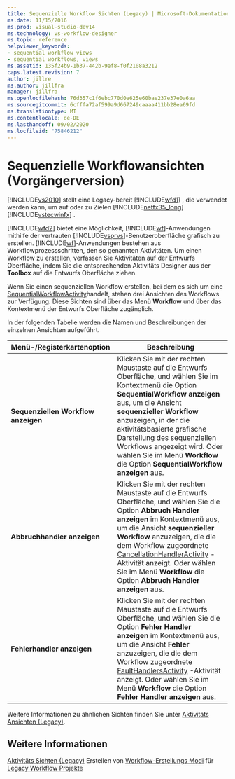 ```yaml
---
title: Sequenzielle Workflow Sichten (Legacy) | Microsoft-Dokumentation
ms.date: 11/15/2016
ms.prod: visual-studio-dev14
ms.technology: vs-workflow-designer
ms.topic: reference
helpviewer_keywords:
- sequential workflow views
- sequential workflows, views
ms.assetid: 135f24b9-1b37-442b-9ef8-f0f2108a3212
caps.latest.revision: 7
author: jillre
ms.author: jillfra
manager: jillfra
ms.openlocfilehash: 76d357c1f6ebc770d0e625e60bae237e37e0a6aa
ms.sourcegitcommit: 6cfffa72af599a9d667249caaaa411bb28ea69fd
ms.translationtype: MT
ms.contentlocale: de-DE
ms.lasthandoff: 09/02/2020
ms.locfileid: "75846212"
---
```

# <a name="sequential-workflow-views-legacy"></a>Sequenzielle Workflowansichten (Vorgängerversion)
[!INCLUDE[vs2010](../includes/vs2010-md.md)] stellt eine Legacy-bereit [!INCLUDE[wfd1](../includes/wfd1-md.md)] , die verwendet werden kann, um auf oder zu Zielen [!INCLUDE[netfx35_long](../includes/netfx35-long-md.md)] [!INCLUDE[vstecwinfx](../includes/vstecwinfx-md.md)] .

 [!INCLUDE[wfd2](../includes/wfd2-md.md)] bietet eine Möglichkeit, [!INCLUDE[wf](../includes/wf-md.md)]-Anwendungen mithilfe der vertrauten [!INCLUDE[vsprvs](../includes/vsprvs-md.md)]-Benutzeroberfläche grafisch zu erstellen. [!INCLUDE[wf](../includes/wf-md.md)]-Anwendungen bestehen aus Workflowprozessschritten, den so genannten Aktivitäten. Um einen Workflow zu erstellen, verfassen Sie Aktivitäten auf der Entwurfs Oberfläche, indem Sie die entsprechenden Aktivitäts Designer aus der **Toolbox** auf die Entwurfs Oberfläche ziehen.

 Wenn Sie einen sequenziellen Workflow erstellen, bei dem es sich um eine [SequentialWorkflowActivity](https://msdn2.microsoft.com/library/system.workflow.activities.sequentialworkflowactivity.aspx)handelt, stehen drei Ansichten des Workflows zur Verfügung. Diese Sichten sind über das Menü **Workflow** und über das Kontextmenü der Entwurfs Oberfläche zugänglich.

 In der folgenden Tabelle werden die Namen und Beschreibungen der einzelnen Ansichten aufgeführt.

|Menü-/Registerkartenoption|Beschreibung|
|----------------------|-----------------|
|**Sequenziellen Workflow anzeigen**|Klicken Sie mit der rechten Maustaste auf die Entwurfs Oberfläche, und wählen Sie im Kontextmenü die Option **SequentialWorkflow anzeigen** aus, um die Ansicht **sequenzieller Workflow** anzuzeigen, in der die aktivitätsbasierte grafische Darstellung des sequenziellen Workflows angezeigt wird. Oder wählen Sie im Menü **Workflow** die Option **SequentialWorkflow anzeigen** aus.|
|**Abbruchhandler anzeigen**|Klicken Sie mit der rechten Maustaste auf die Entwurfs Oberfläche, und wählen Sie die Option **Abbruch Handler anzeigen** im Kontextmenü aus, um die Ansicht **sequenzieller Workflow** anzuzeigen, die die dem Workflow zugeordnete [CancellationHandlerActivity](https://msdn2.microsoft.com/library/system.workflow.componentmodel.cancellationhandleractivity.aspx) -Aktivität anzeigt. Oder wählen Sie im Menü **Workflow** die Option **Abbruch Handler anzeigen** aus.|
|**Fehlerhandler anzeigen**|Klicken Sie mit der rechten Maustaste auf die Entwurfs Oberfläche, und wählen Sie die Option **Fehler Handler anzeigen** im Kontextmenü aus, um die Ansicht **Fehler** anzuzeigen, die die dem Workflow zugeordnete [FaultHandlersActivity](https://msdn2.microsoft.com/library/system.workflow.componentmodel.faulthandlersactivity.aspx) -Aktivität anzeigt. Oder wählen Sie im Menü **Workflow** die Option **Fehler Handler anzeigen** aus.|

 Weitere Informationen zu ähnlichen Sichten finden Sie unter [Aktivitäts Ansichten (Legacy)](../workflow-designer/activity-views-legacy.md).

## <a name="see-also"></a>Weitere Informationen
 [Aktivitäts Sichten (Legacy)](../workflow-designer/activity-views-legacy.md) Erstellen von [Workflow-Erstellungs Modi](https://msdn2.microsoft.com/library/bb628440.aspx) für [Legacy Workflow Projekte](../workflow-designer/creating-legacy-workflow-projects.md)
